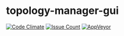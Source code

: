# topology-manager-gui

[![Code Climate](https://codeclimate.com/github/cloudfoundry/membrane.png)](https://codeclimate.com/github/sshibani/topology-manager-gui/)
[![Issue Count](https://codeclimate.com/github/sshibani/topology-manager-gui/badges/issue_count.svg)](https://codeclimate.com/github/sshibani/topology-manager-gui)
[![AppVeyor](https://ci.appveyor.com/api/sshibani/topology-manager-gui?branch=develop&svg=true&passingText=develop)](https://ci.appveyor.com/project/sshibani/topology-manager-gui)
